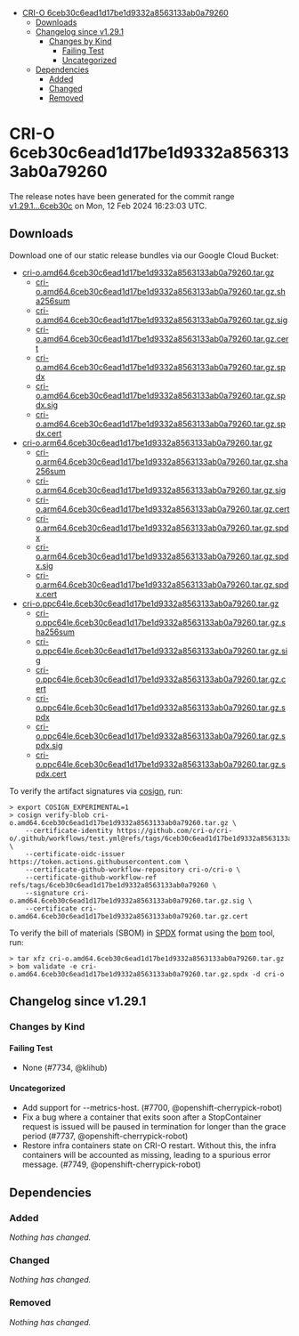- [CRI-O 6ceb30c6ead1d17be1d9332a8563133ab0a79260](#cri-o-6ceb30c6ead1d17be1d9332a8563133ab0a79260)
  - [Downloads](#downloads)
  - [Changelog since v1.29.1](#changelog-since-v1291)
    - [Changes by Kind](#changes-by-kind)
      - [Failing Test](#failing-test)
      - [Uncategorized](#uncategorized)
  - [Dependencies](#dependencies)
    - [Added](#added)
    - [Changed](#changed)
    - [Removed](#removed)

# CRI-O 6ceb30c6ead1d17be1d9332a8563133ab0a79260

The release notes have been generated for the commit range
[v1.29.1...6ceb30c](https://github.com/cri-o/cri-o/compare/v1.29.1...6ceb30c6ead1d17be1d9332a8563133ab0a79260) on Mon, 12 Feb 2024 16:23:03 UTC.

## Downloads

Download one of our static release bundles via our Google Cloud Bucket:

- [cri-o.amd64.6ceb30c6ead1d17be1d9332a8563133ab0a79260.tar.gz](https://storage.googleapis.com/cri-o/artifacts/cri-o.amd64.6ceb30c6ead1d17be1d9332a8563133ab0a79260.tar.gz)
  - [cri-o.amd64.6ceb30c6ead1d17be1d9332a8563133ab0a79260.tar.gz.sha256sum](https://storage.googleapis.com/cri-o/artifacts/cri-o.amd64.6ceb30c6ead1d17be1d9332a8563133ab0a79260.tar.gz.sha256sum)
  - [cri-o.amd64.6ceb30c6ead1d17be1d9332a8563133ab0a79260.tar.gz.sig](https://storage.googleapis.com/cri-o/artifacts/cri-o.amd64.6ceb30c6ead1d17be1d9332a8563133ab0a79260.tar.gz.sig)
  - [cri-o.amd64.6ceb30c6ead1d17be1d9332a8563133ab0a79260.tar.gz.cert](https://storage.googleapis.com/cri-o/artifacts/cri-o.amd64.6ceb30c6ead1d17be1d9332a8563133ab0a79260.tar.gz.cert)
  - [cri-o.amd64.6ceb30c6ead1d17be1d9332a8563133ab0a79260.tar.gz.spdx](https://storage.googleapis.com/cri-o/artifacts/cri-o.amd64.6ceb30c6ead1d17be1d9332a8563133ab0a79260.tar.gz.spdx)
  - [cri-o.amd64.6ceb30c6ead1d17be1d9332a8563133ab0a79260.tar.gz.spdx.sig](https://storage.googleapis.com/cri-o/artifacts/cri-o.amd64.6ceb30c6ead1d17be1d9332a8563133ab0a79260.tar.gz.spdx.sig)
  - [cri-o.amd64.6ceb30c6ead1d17be1d9332a8563133ab0a79260.tar.gz.spdx.cert](https://storage.googleapis.com/cri-o/artifacts/cri-o.amd64.6ceb30c6ead1d17be1d9332a8563133ab0a79260.tar.gz.spdx.cert)
- [cri-o.arm64.6ceb30c6ead1d17be1d9332a8563133ab0a79260.tar.gz](https://storage.googleapis.com/cri-o/artifacts/cri-o.arm64.6ceb30c6ead1d17be1d9332a8563133ab0a79260.tar.gz)
  - [cri-o.arm64.6ceb30c6ead1d17be1d9332a8563133ab0a79260.tar.gz.sha256sum](https://storage.googleapis.com/cri-o/artifacts/cri-o.arm64.6ceb30c6ead1d17be1d9332a8563133ab0a79260.tar.gz.sha256sum)
  - [cri-o.arm64.6ceb30c6ead1d17be1d9332a8563133ab0a79260.tar.gz.sig](https://storage.googleapis.com/cri-o/artifacts/cri-o.arm64.6ceb30c6ead1d17be1d9332a8563133ab0a79260.tar.gz.sig)
  - [cri-o.arm64.6ceb30c6ead1d17be1d9332a8563133ab0a79260.tar.gz.cert](https://storage.googleapis.com/cri-o/artifacts/cri-o.arm64.6ceb30c6ead1d17be1d9332a8563133ab0a79260.tar.gz.cert)
  - [cri-o.arm64.6ceb30c6ead1d17be1d9332a8563133ab0a79260.tar.gz.spdx](https://storage.googleapis.com/cri-o/artifacts/cri-o.arm64.6ceb30c6ead1d17be1d9332a8563133ab0a79260.tar.gz.spdx)
  - [cri-o.arm64.6ceb30c6ead1d17be1d9332a8563133ab0a79260.tar.gz.spdx.sig](https://storage.googleapis.com/cri-o/artifacts/cri-o.arm64.6ceb30c6ead1d17be1d9332a8563133ab0a79260.tar.gz.spdx.sig)
  - [cri-o.arm64.6ceb30c6ead1d17be1d9332a8563133ab0a79260.tar.gz.spdx.cert](https://storage.googleapis.com/cri-o/artifacts/cri-o.arm64.6ceb30c6ead1d17be1d9332a8563133ab0a79260.tar.gz.spdx.cert)
- [cri-o.ppc64le.6ceb30c6ead1d17be1d9332a8563133ab0a79260.tar.gz](https://storage.googleapis.com/cri-o/artifacts/cri-o.ppc64le.6ceb30c6ead1d17be1d9332a8563133ab0a79260.tar.gz)
  - [cri-o.ppc64le.6ceb30c6ead1d17be1d9332a8563133ab0a79260.tar.gz.sha256sum](https://storage.googleapis.com/cri-o/artifacts/cri-o.ppc64le.6ceb30c6ead1d17be1d9332a8563133ab0a79260.tar.gz.sha256sum)
  - [cri-o.ppc64le.6ceb30c6ead1d17be1d9332a8563133ab0a79260.tar.gz.sig](https://storage.googleapis.com/cri-o/artifacts/cri-o.ppc64le.6ceb30c6ead1d17be1d9332a8563133ab0a79260.tar.gz.sig)
  - [cri-o.ppc64le.6ceb30c6ead1d17be1d9332a8563133ab0a79260.tar.gz.cert](https://storage.googleapis.com/cri-o/artifacts/cri-o.ppc64le.6ceb30c6ead1d17be1d9332a8563133ab0a79260.tar.gz.cert)
  - [cri-o.ppc64le.6ceb30c6ead1d17be1d9332a8563133ab0a79260.tar.gz.spdx](https://storage.googleapis.com/cri-o/artifacts/cri-o.ppc64le.6ceb30c6ead1d17be1d9332a8563133ab0a79260.tar.gz.spdx)
  - [cri-o.ppc64le.6ceb30c6ead1d17be1d9332a8563133ab0a79260.tar.gz.spdx.sig](https://storage.googleapis.com/cri-o/artifacts/cri-o.ppc64le.6ceb30c6ead1d17be1d9332a8563133ab0a79260.tar.gz.spdx.sig)
  - [cri-o.ppc64le.6ceb30c6ead1d17be1d9332a8563133ab0a79260.tar.gz.spdx.cert](https://storage.googleapis.com/cri-o/artifacts/cri-o.ppc64le.6ceb30c6ead1d17be1d9332a8563133ab0a79260.tar.gz.spdx.cert)

To verify the artifact signatures via [cosign](https://github.com/sigstore/cosign), run:

```console
> export COSIGN_EXPERIMENTAL=1
> cosign verify-blob cri-o.amd64.6ceb30c6ead1d17be1d9332a8563133ab0a79260.tar.gz \
    --certificate-identity https://github.com/cri-o/cri-o/.github/workflows/test.yml@refs/tags/6ceb30c6ead1d17be1d9332a8563133ab0a79260 \
    --certificate-oidc-issuer https://token.actions.githubusercontent.com \
    --certificate-github-workflow-repository cri-o/cri-o \
    --certificate-github-workflow-ref refs/tags/6ceb30c6ead1d17be1d9332a8563133ab0a79260 \
    --signature cri-o.amd64.6ceb30c6ead1d17be1d9332a8563133ab0a79260.tar.gz.sig \
    --certificate cri-o.amd64.6ceb30c6ead1d17be1d9332a8563133ab0a79260.tar.gz.cert
```

To verify the bill of materials (SBOM) in [SPDX](https://spdx.org) format using the [bom](https://sigs.k8s.io/bom) tool, run:

```console
> tar xfz cri-o.amd64.6ceb30c6ead1d17be1d9332a8563133ab0a79260.tar.gz
> bom validate -e cri-o.amd64.6ceb30c6ead1d17be1d9332a8563133ab0a79260.tar.gz.spdx -d cri-o
```

## Changelog since v1.29.1

### Changes by Kind

#### Failing Test
 - None (#7734, @klihub)

#### Uncategorized
 - Add support for --metrics-host. (#7700, @openshift-cherrypick-robot)
 - Fix a bug where a container that exits soon after a StopContainer request is issued will be paused in termination for longer than the grace period (#7737, @openshift-cherrypick-robot)
 - Restore infra containers state on CRI-O restart. Without this, the infra containers will be accounted as missing, leading to a spurious error message. (#7749, @openshift-cherrypick-robot)

## Dependencies

### Added
_Nothing has changed._

### Changed
_Nothing has changed._

### Removed
_Nothing has changed._
